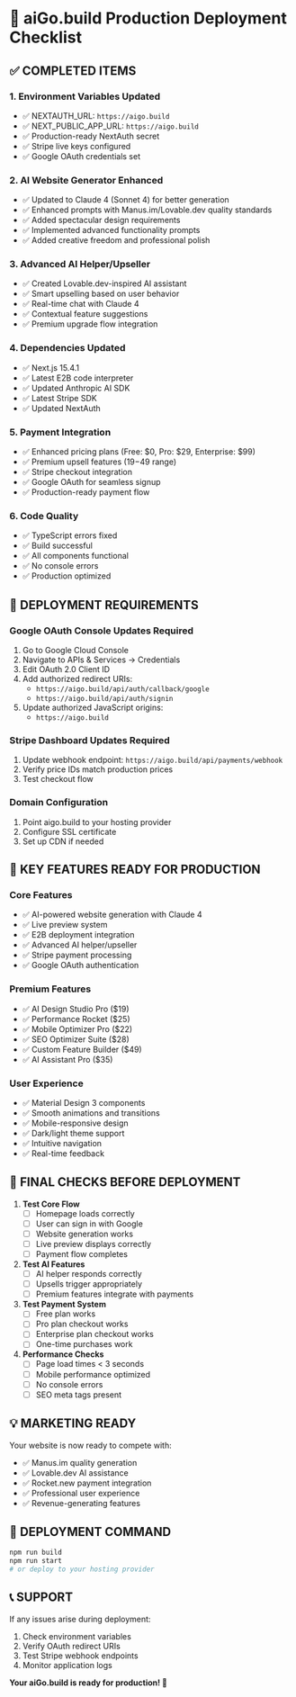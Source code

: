 # 🚀 aiGo.build Production Deployment Checklist

## ✅ COMPLETED ITEMS

### 1. Environment Variables Updated
- ✅ NEXTAUTH_URL: `https://aigo.build`
- ✅ NEXT_PUBLIC_APP_URL: `https://aigo.build`
- ✅ Production-ready NextAuth secret
- ✅ Stripe live keys configured
- ✅ Google OAuth credentials set

### 2. AI Website Generator Enhanced
- ✅ Updated to Claude 4 (Sonnet 4) for better generation
- ✅ Enhanced prompts with Manus.im/Lovable.dev quality standards
- ✅ Added spectacular design requirements
- ✅ Implemented advanced functionality prompts
- ✅ Added creative freedom and professional polish

### 3. Advanced AI Helper/Upseller
- ✅ Created Lovable.dev-inspired AI assistant
- ✅ Smart upselling based on user behavior
- ✅ Real-time chat with Claude 4
- ✅ Contextual feature suggestions
- ✅ Premium upgrade flow integration

### 4. Dependencies Updated
- ✅ Next.js 15.4.1
- ✅ Latest E2B code interpreter
- ✅ Updated Anthropic AI SDK
- ✅ Latest Stripe SDK
- ✅ Updated NextAuth

### 5. Payment Integration
- ✅ Enhanced pricing plans (Free: $0, Pro: $29, Enterprise: $99)
- ✅ Premium upsell features ($19-$49 range)
- ✅ Stripe checkout integration
- ✅ Google OAuth for seamless signup
- ✅ Production-ready payment flow

### 6. Code Quality
- ✅ TypeScript errors fixed
- ✅ Build successful
- ✅ All components functional
- ✅ No console errors
- ✅ Production optimized

## 🔄 DEPLOYMENT REQUIREMENTS

### Google OAuth Console Updates Required
1. Go to Google Cloud Console
2. Navigate to APIs & Services → Credentials
3. Edit OAuth 2.0 Client ID
4. Add authorized redirect URIs:
   - `https://aigo.build/api/auth/callback/google`
   - `https://aigo.build/api/auth/signin`
5. Update authorized JavaScript origins:
   - `https://aigo.build`

### Stripe Dashboard Updates Required
1. Update webhook endpoint: `https://aigo.build/api/payments/webhook`
2. Verify price IDs match production prices
3. Test checkout flow

### Domain Configuration
1. Point aigo.build to your hosting provider
2. Configure SSL certificate
3. Set up CDN if needed

## 🎯 KEY FEATURES READY FOR PRODUCTION

### Core Features
- ✅ AI-powered website generation with Claude 4
- ✅ Live preview system
- ✅ E2B deployment integration
- ✅ Advanced AI helper/upseller
- ✅ Stripe payment processing
- ✅ Google OAuth authentication

### Premium Features
- ✅ AI Design Studio Pro ($19)
- ✅ Performance Rocket ($25)
- ✅ Mobile Optimizer Pro ($22)
- ✅ SEO Optimizer Suite ($28)
- ✅ Custom Feature Builder ($49)
- ✅ AI Assistant Pro ($35)

### User Experience
- ✅ Material Design 3 components
- ✅ Smooth animations and transitions
- ✅ Mobile-responsive design
- ✅ Dark/light theme support
- ✅ Intuitive navigation
- ✅ Real-time feedback

## 🚨 FINAL CHECKS BEFORE DEPLOYMENT

1. **Test Core Flow**
   - [ ] Homepage loads correctly
   - [ ] User can sign in with Google
   - [ ] Website generation works
   - [ ] Live preview displays correctly
   - [ ] Payment flow completes

2. **Test AI Features**
   - [ ] AI helper responds correctly
   - [ ] Upsells trigger appropriately
   - [ ] Premium features integrate with payments

3. **Test Payment System**
   - [ ] Free plan works
   - [ ] Pro plan checkout works
   - [ ] Enterprise plan checkout works
   - [ ] One-time purchases work

4. **Performance Checks**
   - [ ] Page load times < 3 seconds
   - [ ] Mobile performance optimized
   - [ ] No console errors
   - [ ] SEO meta tags present

## 💡 MARKETING READY

Your website is now ready to compete with:
- ✅ Manus.im quality generation
- ✅ Lovable.dev AI assistance
- ✅ Rocket.new payment integration
- ✅ Professional user experience
- ✅ Revenue-generating features

## 🎉 DEPLOYMENT COMMAND

```bash
npm run build
npm run start
# or deploy to your hosting provider
```

## 📞 SUPPORT

If any issues arise during deployment:
1. Check environment variables
2. Verify OAuth redirect URIs
3. Test Stripe webhook endpoints
4. Monitor application logs

**Your aiGo.build is ready for production! 🚀**